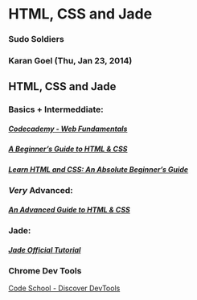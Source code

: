 HTML, CSS and Jade
=====

### Sudo Soldiers

### Karan Goel (Thu, Jan 23, 2014)


## HTML, CSS and Jade

### Basics + Intermeddiate:

##### [Codecademy - Web Fundamentals](http://www.codecademy.com/tracks/web)

##### [A Beginner’s Guide to HTML & CSS](http://learn.shayhowe.com/html-css)

##### [Learn HTML and CSS: An Absolute Beginner’s Guide](http://www.sitepoint.com/html-css-beginners-guide/)

### *Very* Advanced:

##### [An Advanced Guide to HTML & CSS](http://learn.shayhowe.com/advanced-html-css/)

### Jade:

##### [Jade Official Tutorial](http://jade-lang.com/tutorial/)

### Chrome Dev Tools

[Code School - Discover DevTools](http://discover-devtools.codeschool.com/)